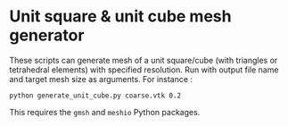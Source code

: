 # Unit square & unit cube mesh generator

These scripts can generate mesh of a unit square/cube (with triangles or tetrahedral elements) with specified resolution.
Run with output file name and target mesh size as arguments. For instance : 

```
python generate_unit_cube.py coarse.vtk 0.2
```

This requires the `gmsh` and `meshio` Python packages.